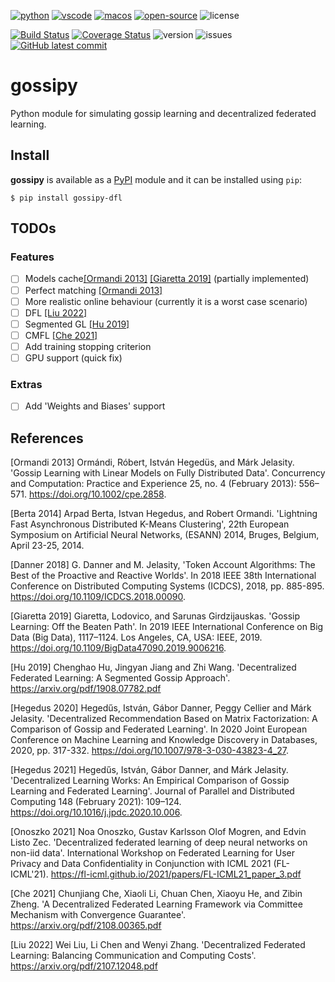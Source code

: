 [travis-img]: https://img.shields.io/travis/com/makgyver/gossipy?style=for-the-badge
[travis-url]: https://app.travis-ci.com/github/makgyver/gossipy

[language]: https://img.shields.io/github/languages/top/makgyver/gossipy?style=for-the-badge
[issues]: https://img.shields.io/github/issues/makgyver/gossipy?style=for-the-badge
[license]: https://img.shields.io/badge/mit-blue?style=for-the-badge&logo=opensourceinitiative&color=8a1c06&logoColor=white
[version]: https://img.shields.io/badge/python-3.7|3.8|3.9-blue?style=for-the-badge

[![python](https://img.shields.io/badge/PYTHON-blue?style=for-the-badge&logo=python&logoColor=yellow)](https://www.python.org/)
[![vscode](https://img.shields.io/badge/VSCODE-white?style=for-the-badge&logo=visualstudiocode&logoColor=blue)](https://code.visualstudio.com/)
[![macos](https://img.shields.io/badge/macOS-grey?style=for-the-badge&logo=apple)](https://code.visualstudio.com/)
[![open-source](https://img.shields.io/badge/open%20source-blue?style=for-the-badge&logo=github&color=123456)](https://github.com/makgyver/gossipy/)
![license]

[![Build Status][travis-img]][travis-url]
[![Coverage Status](https://img.shields.io/coveralls/makgyver/gossipy?style=for-the-badge)](https://coveralls.io/github/makgyver/gossipy?branch=main)
![version] ![issues]
[![GitHub latest commit](https://img.shields.io/github/last-commit/makgyver/gossipy?style=for-the-badge)](https://github.com/makgyver/gossipy/commit/)


# gossipy 
Python module for simulating gossip learning and decentralized federated learning.

## Install
**gossipy** is available as a [PyPI](https://pypi.org) module and it can be installed using `pip`:

```console
$ pip install gossipy-dfl
```

## TODOs

### Features

- [ ] Models cache[[Ormandi 2013]](#1) [[Giaretta 2019]](#4) (partially implemented)
- [ ] Perfect matching [[Ormandi 2013]](#1)
- [ ] More realistic online behaviour (currently it is a worst case scenario)
- [ ] DFL [[Liu 2022]](#10)
- [ ] Segmented GL [[Hu 2019]](#5)
- [ ] CMFL [[Che 2021]](#9)
- [ ] Add training stopping criterion
- [ ] GPU support (quick fix)

### Extras

- [ ] Add 'Weights and Biases' support


## References
<a id="1">[Ormandi 2013]</a>
Ormándi, Róbert, István Hegedüs, and Márk Jelasity. 'Gossip Learning with Linear Models on Fully Distributed Data'. Concurrency and Computation: Practice and Experience 25, no. 4 (February 2013): 556–571. https://doi.org/10.1002/cpe.2858.

<a id="2">[Berta 2014]</a>
Arpad Berta, Istvan Hegedus, and Robert Ormandi. 'Lightning Fast Asynchronous Distributed K-Means Clustering', 22th European Symposium on Artificial Neural Networks, (ESANN) 2014, Bruges, Belgium, April 23-25, 2014.

<a id="3">[Danner 2018]</a>
G. Danner and M. Jelasity, 'Token Account Algorithms: The Best of the Proactive and Reactive Worlds'. In 2018 IEEE 38th International Conference on Distributed Computing Systems (ICDCS), 2018, pp. 885-895. https://doi.org/10.1109/ICDCS.2018.00090.

<a id="4">[Giaretta 2019]</a>
Giaretta, Lodovico, and Sarunas Girdzijauskas. 'Gossip Learning: Off the Beaten Path'. In 2019 IEEE International Conference on Big Data (Big Data), 1117–1124. Los Angeles, CA, USA: IEEE, 2019. https://doi.org/10.1109/BigData47090.2019.9006216.

<a id="5">[Hu 2019]</a> Chenghao Hu, Jingyan Jiang and Zhi Wang. 'Decentralized Federated Learning: A Segmented Gossip Approach'. https://arxiv.org/pdf/1908.07782.pdf

<a id="6">[Hegedus 2020]</a>
Hegedűs, István, Gábor Danner, Peggy Cellier and Márk Jelasity. 'Decentralized Recommendation Based on Matrix Factorization: A Comparison of Gossip and Federated Learning'. In 2020 Joint European Conference on Machine Learning and Knowledge Discovery in Databases, 2020, pp. 317-332. https://doi.org/10.1007/978-3-030-43823-4_27.

<a id="7">[Hegedus 2021]</a>
Hegedűs, István, Gábor Danner, and Márk Jelasity. 'Decentralized Learning Works: An Empirical Comparison of Gossip Learning and Federated Learning'. Journal of Parallel and Distributed Computing 148 (February 2021): 109–124. https://doi.org/10.1016/j.jpdc.2020.10.006.

<a id="8">[Onoszko 2021]</a>
Noa Onoszko, Gustav Karlsson Olof Mogren, and Edvin Listo Zec. 'Decentralized federated learning of deep neural networks on non-iid data'. International Workshop on Federated Learning for User Privacy and Data Confidentiality in Conjunction with ICML 2021 (FL-ICML'21). https://fl-icml.github.io/2021/papers/FL-ICML21_paper_3.pdf

<a id="9">[Che 2021]</a>
Chunjiang Che, Xiaoli Li, Chuan Chen, Xiaoyu He, and Zibin Zheng. 'A Decentralized Federated Learning Framework via Committee Mechanism with Convergence Guarantee'. https://arxiv.org/pdf/2108.00365.pdf

<a id="10">[Liu 2022]</a>
Wei Liu, Li Chen and Wenyi Zhang. 'Decentralized Federated Learning: Balancing Communication and Computing Costs'. https://arxiv.org/pdf/2107.12048.pdf
